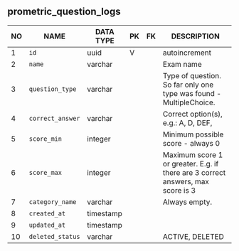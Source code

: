 prometric_question_logs
----------------------------


NO | NAME | DATA TYPE | PK | FK | DESCRIPTION            
---|------|-----------|----|----|-------------
1|`id` | uuid | V |  | autoincrement
2|`name` | varchar |  |  | Exam name
3|`question_type` | varchar |  |  | Type of question. So far only one type was found - MultipleChoice.
4|`correct_answer` | varchar |  |  | Correct option(s), e.g.: A, D, DEF, 
5|`score_min` | integer |  |  | Minimum possible score - always 0
6|`score_max` | integer |  |  | Maximum score 1 or greater. E.g. if there are 3 correct answers, max score is 3
7|`category_name` | varchar |  |  | Always empty.
8|`created_at` | timestamp |  |  | 
9|`updated_at` | timestamp |  |  | 
10|`deleted_status` | varchar |  |  | ACTIVE, DELETED
